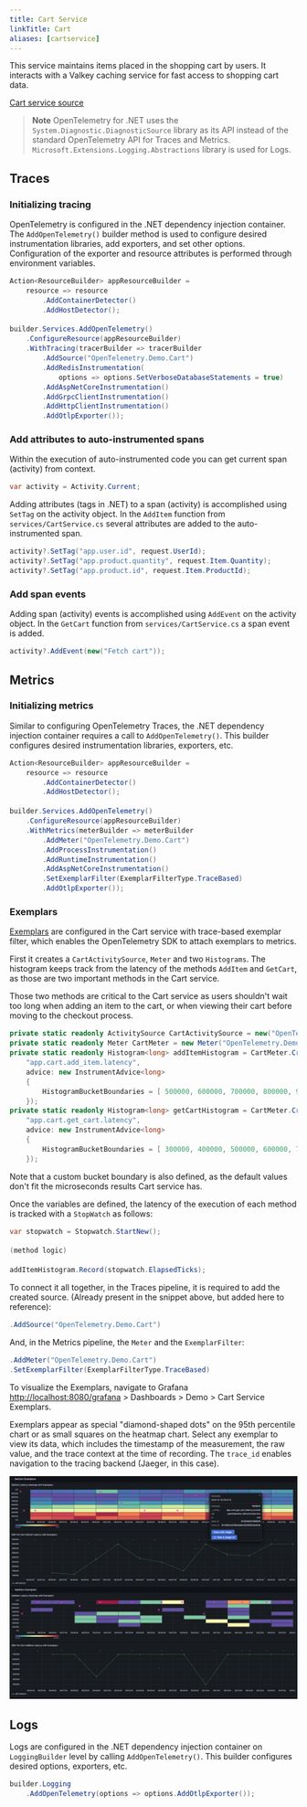 ```yaml
---
title: Cart Service
linkTitle: Cart
aliases: [cartservice]
---
```


This service maintains items placed in the shopping cart by users. It interacts
with a Valkey caching service for fast access to shopping cart data.

[Cart service source](https://github.com/open-telemetry/opentelemetry-demo/blob/main/src/cart/)

> **Note** OpenTelemetry for .NET uses the `System.Diagnostic.DiagnosticSource`
> library as its API instead of the standard OpenTelemetry API for Traces and
> Metrics. `Microsoft.Extensions.Logging.Abstractions` library is used for Logs.

## Traces

### Initializing tracing

OpenTelemetry is configured in the .NET dependency injection container. The
`AddOpenTelemetry()` builder method is used to configure desired instrumentation
libraries, add exporters, and set other options. Configuration of the exporter
and resource attributes is performed through environment variables.

```cs
Action<ResourceBuilder> appResourceBuilder =
    resource => resource
        .AddContainerDetector()
        .AddHostDetector();

builder.Services.AddOpenTelemetry()
    .ConfigureResource(appResourceBuilder)
    .WithTracing(tracerBuilder => tracerBuilder
        .AddSource("OpenTelemetry.Demo.Cart")
        .AddRedisInstrumentation(
            options => options.SetVerboseDatabaseStatements = true)
        .AddAspNetCoreInstrumentation()
        .AddGrpcClientInstrumentation()
        .AddHttpClientInstrumentation()
        .AddOtlpExporter());
```

### Add attributes to auto-instrumented spans

Within the execution of auto-instrumented code you can get current span
(activity) from context.

```cs
var activity = Activity.Current;
```

Adding attributes (tags in .NET) to a span (activity) is accomplished using
`SetTag` on the activity object. In the `AddItem` function from
`services/CartService.cs` several attributes are added to the auto-instrumented
span.

```cs
activity?.SetTag("app.user.id", request.UserId);
activity?.SetTag("app.product.quantity", request.Item.Quantity);
activity?.SetTag("app.product.id", request.Item.ProductId);
```

### Add span events

Adding span (activity) events is accomplished using `AddEvent` on the activity
object. In the `GetCart` function from `services/CartService.cs` a span event is
added.

```cs
activity?.AddEvent(new("Fetch cart"));
```

## Metrics

### Initializing metrics

Similar to configuring OpenTelemetry Traces, the .NET dependency injection
container requires a call to `AddOpenTelemetry()`. This builder configures
desired instrumentation libraries, exporters, etc.

```cs
Action<ResourceBuilder> appResourceBuilder =
    resource => resource
        .AddContainerDetector()
        .AddHostDetector();

builder.Services.AddOpenTelemetry()
    .ConfigureResource(appResourceBuilder)
    .WithMetrics(meterBuilder => meterBuilder
        .AddMeter("OpenTelemetry.Demo.Cart")
        .AddProcessInstrumentation()
        .AddRuntimeInstrumentation()
        .AddAspNetCoreInstrumentation()
        .SetExemplarFilter(ExemplarFilterType.TraceBased)
        .AddOtlpExporter());
```

### Exemplars

[Exemplars](/docs/specs/otel/metrics/data-model/#exemplars) are configured in
the Cart service with trace-based exemplar filter, which enables the
OpenTelemetry SDK to attach exemplars to metrics.

First it creates a `CartActivitySource`, `Meter` and two `Histograms`. The
histogram keeps track from the latency of the methods `AddItem` and `GetCart`,
as those are two important methods in the Cart service.

Those two methods are critical to the Cart service as users shouldn't wait too
long when adding an item to the cart, or when viewing their cart before moving
to the checkout process.

```cs
private static readonly ActivitySource CartActivitySource = new("OpenTelemetry.Demo.Cart");
private static readonly Meter CartMeter = new Meter("OpenTelemetry.Demo.Cart");
private static readonly Histogram<long> addItemHistogram = CartMeter.CreateHistogram<long>(
    "app.cart.add_item.latency",
    advice: new InstrumentAdvice<long>
    {
        HistogramBucketBoundaries = [ 500000, 600000, 700000, 800000, 900000, 1000000, 1100000 ]
    });
private static readonly Histogram<long> getCartHistogram = CartMeter.CreateHistogram<long>(
    "app.cart.get_cart.latency",
    advice: new InstrumentAdvice<long>
    {
        HistogramBucketBoundaries = [ 300000, 400000, 500000, 600000, 700000, 800000, 900000 ]
    });
```

Note that a custom bucket boundary is also defined, as the default values don't
fit the microseconds results Cart service has.

Once the variables are defined, the latency of the execution of each method is
tracked with a `StopWatch` as follows:

```cs
var stopwatch = Stopwatch.StartNew();

(method logic)

addItemHistogram.Record(stopwatch.ElapsedTicks);
```

To connect it all together, in the Traces pipeline, it is required to add the
created source. (Already present in the snippet above, but added here to
reference):

```cs
.AddSource("OpenTelemetry.Demo.Cart")
```

And, in the Metrics pipeline, the `Meter` and the `ExemplarFilter`:

```cs
.AddMeter("OpenTelemetry.Demo.Cart")
.SetExemplarFilter(ExemplarFilterType.TraceBased)
```

To visualize the Exemplars, navigate to Grafana
<http://localhost:8080/grafana> > Dashboards > Demo > Cart Service Exemplars.

Exemplars appear as special "diamond-shaped dots" on the 95th percentile chart
or as small squares on the heatmap chart. Select any exemplar to view its data,
which includes the timestamp of the measurement, the raw value, and the trace
context at the time of recording. The `trace_id` enables navigation to the
tracing backend (Jaeger, in this case).

![Cart Service Exemplars](exemplars.png)

## Logs

Logs are configured in the .NET dependency injection container on
`LoggingBuilder` level by calling `AddOpenTelemetry()`. This builder configures
desired options, exporters, etc.

```cs
builder.Logging
    .AddOpenTelemetry(options => options.AddOtlpExporter());
```
